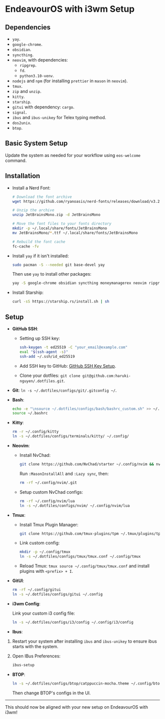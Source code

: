 # EndeavourOS with i3wm Setup

## Dependencies

- `yay`.
- `google-chrome`.
- `obsidian`.
- `syncthing`.
- `neovim`, with dependencies:
  - `ripgrep`.
  - `fd`.
  - `python3.10-venv`.
- `nodejs` and `npm` (for installing `prettier` in `mason` in `neovim`).
- `tmux`.
- `zip` and `unzip`.
- `kitty`.
- `starship`.
- `gitui` with dependency: `cargo`.
- `signal`.
- `ibus` and `ibus-unikey` for Telex typing method.
- `dos2unix`.
- `btop`.

## Basic System Setup

Update the system as needed for your workflow using `eos-welcome` command.

## Installation

- Install a Nerd Font:

  ```bash
  # Download the font archive
  wget https://github.com/ryanoasis/nerd-fonts/releases/download/v3.2.1/JetBrainsMono.zip
  
  # Unzip the archive
  unzip JetBrainsMono.zip -d JetBrainsMono
  
  # Move the font files to your fonts directory
  mkdir -p ~/.local/share/fonts/JetBrainsMono
  mv JetBrainsMono/*.ttf ~/.local/share/fonts/JetBrainsMono
  
  # Rebuild the font cache
  fc-cache -fv
  ```

- Install `yay` if it isn't installed:

  ```bash
  sudo pacman -S --needed git base-devel yay
  ```

  Then use `yay` to install other packages:

  ```bash
  yay -S google-chrome obsidian syncthing moneymanagerex neovim ripgrep fd python3.10-venv tmux zip unzip nodejs npm signal ibus ibus-unikey dos2unix btop
  ```

- Install Starship:

  ```bash
  curl -sS https://starship.rs/install.sh | sh
  ```

## Setup

- **GitHub SSH**:

  - Setting up SSH key:

    ```bash
    ssh-keygen -t ed25519 -C "your_email@example.com"
    eval "$(ssh-agent -s)"
    ssh-add ~/.ssh/id_ed25519
    ```

  - Add SSH key to GitHub: [GitHub SSH Key Setup](https://docs.github.com/en/authentication/connecting-to-github-with-ssh/adding-a-new-ssh-key-to-your-github-account?platform=linux).
  - Clone your dotfiles: `git clone git@github.com:haruki-nguyen/.dotfiles.git`.

- **Git**: `ln -s ~/.dotfiles/configs/git/.gitconfig ~/`.

- **Bash**:

  ```bash
  echo -e "\nsource ~/.dotfiles/configs/bash/bashrc_custom.sh" >> ~/.bashrc
  source ~/.bashrc
  ```

- **Kitty**:

  ```bash
  rm -r ~/.config/kitty
  ln -s ~/.dotfiles/configs/terminals/kitty/ ~/.config/
  ```

- **Neovim**:

  - Install NvChad:

    ```bash
    git clone https://github.com/NvChad/starter ~/.config/nvim && nvim
    ```

    Run `:MasonInstallAll` and `:Lazy sync`, then:

    ```bash
    rm -rf ~/.config/nvim/.git
    ```

  - Setup custom NvChad configs:

    ```bash
    rm -rf ~/.config/nvim/lua
    ln -s ~/.dotfiles/configs/nvim/ ~/.config/nvim/lua
    ```

- **Tmux**:

  - Install Tmux Plugin Manager:

    ```bash
    git clone https://github.com/tmux-plugins/tpm ~/.tmux/plugins/tpm
    ```

  - Link custom config:

    ```bash
    mkdir -p ~/.config/tmux
    ln -s ~/.dotfiles/configs/tmux/tmux.conf ~/.config/tmux
    ```

  - Reload Tmux: `tmux source ~/.config/tmux/tmux.conf` and install plugins with `<prefix> + I`.

- **GitUI**:

  ```bash
  rm -rf ~/.config/gitui
  ln -s ~/.dotfiles/configs/gitui ~/.config
  ```

- **i3wm Config**:

  Link your custom i3 config file:

  ```bash
  ln -s ~/.dotfiles/configs/i3/config ~/.config/i3/config
  ```

- **Ibus**:

1. Restart your system after installing `ibus` and `ibus-unikey` to ensure ibus starts with the system.
2. Open IBus Preferences:

   ```bash
   ibus-setup
   ```

- **BTOP**:

  ```bash
  ln -s ~/.dotfiles/configs/btop/catppuccin-mocha.theme ~/.config/btop/themes
  ```

  Then change BTOP's configs in the UI.

---

This should now be aligned with your new setup on EndeavourOS with i3wm!
